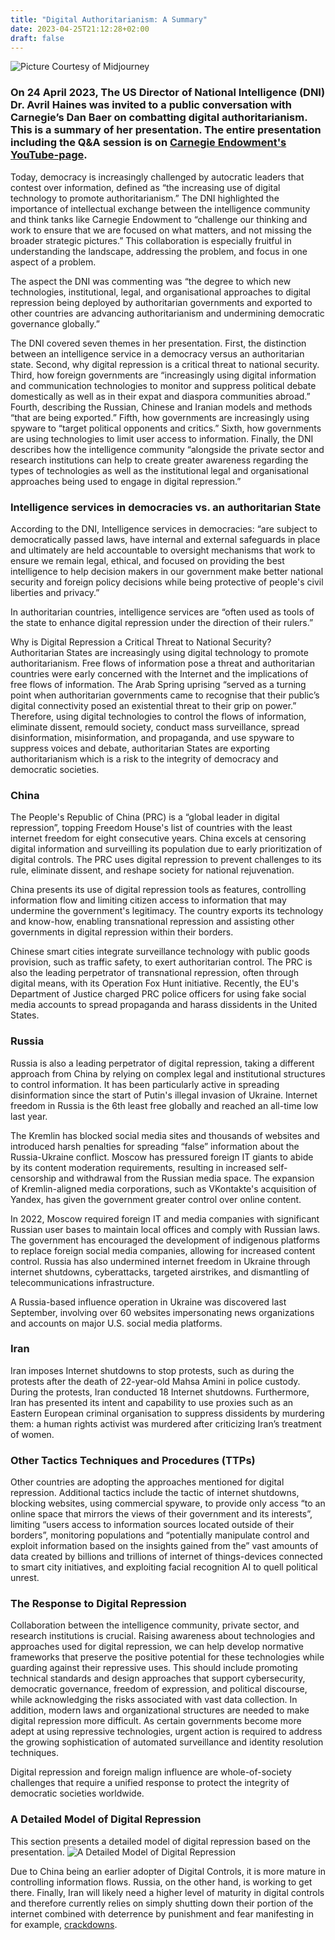 ```yaml
---
title: "Digital Authoritarianism: A Summary"
date: 2023-04-25T21:12:28+02:00
draft: false
---
```

![Picture Courtesy of Midjourney](/images/20230425-Digital-Authoritarianism.png)

### On 24 April 2023, The US Director of National Intelligence (DNI) Dr. Avril Haines was invited to a public conversation with Carnegie’s Dan Baer on combatting digital authoritarianism. This is a summary of her presentation. The entire presentation including the Q&A session is on [Carnegie Endowment's YouTube-page](https://www.youtube.com/watch?v=mD64C-DUNYo).

Today, democracy is increasingly challenged by autocratic leaders that contest over information, defined as “the increasing use of digital technology to promote authoritarianism.” The DNI highlighted the importance of intellectual exchange between the intelligence community and think tanks like Carnegie Endowment to “challenge our thinking and work to ensure that we are focused on what matters, and not missing the broader strategic pictures.” This collaboration is especially fruitful in understanding the landscape, addressing the problem, and focus in one aspect of a problem.

The aspect the DNI was commenting was “the degree to which new technologies, institutional, legal, and organisational approaches to digital repression being deployed by authoritarian governments and exported to other countries are advancing authoritarianism and undermining democratic governance globally.”

The DNI covered seven themes in her presentation. First, the distinction between an intelligence service in a democracy versus an authoritarian state. Second, why digital repression is a critical threat to national security. Third, how foreign governments are “increasingly using digital information and communication technologies to monitor and suppress political debate domestically as well as in their expat and diaspora communities abroad.” Fourth, describing the Russian, Chinese and Iranian models and methods “that are being exported.” Fifth, how governments are increasingly using spyware to “target political opponents and critics.” Sixth, how governments are using technologies to limit user access to information. Finally, the DNI describes how the intelligence community “alongside the private sector and research institutions can help to create greater awareness regarding the types of technologies as well as the institutional legal and organisational approaches being used to engage in digital repression.”

### Intelligence services in democracies vs. an authoritarian State
According to the DNI, Intelligence services in democracies: 
“are subject to democratically passed laws, have internal and external safeguards in place and ultimately are held accountable to oversight mechanisms that work to ensure we remain legal, ethical, and focused on providing the best intelligence to help decision makers in our government make better national security and foreign policy decisions while being protective of people's civil liberties and privacy.”  

In authoritarian countries, intelligence services are “often used as tools of the state to enhance digital repression under the direction of their rulers.”

Why is Digital Repression a Critical Threat to National Security?
Authoritarian States are increasingly using digital technology to promote authoritarianism. Free flows of information pose a threat and authoritarian countries were early concerned with the Internet and the implications of free flows of information. The Arab Spring uprising “served as a turning point when authoritarian governments came to recognise that their public’s digital connectivity posed an existential threat to their grip on power.” Therefore, using digital technologies to control the flows of information, eliminate dissent, remould society, conduct mass surveillance, spread disinformation, misinformation, and propaganda, and use spyware to suppress voices and debate, authoritarian States are exporting authoritarianism which is a risk to the integrity of democracy and democratic societies.

### China
The People's Republic of China (PRC) is a “global leader in digital repression”, topping Freedom House's list of countries with the least internet freedom for eight consecutive years. China excels at censoring digital information and surveilling its population due to early prioritization of digital controls. The PRC uses digital repression to prevent challenges to its rule, eliminate dissent, and reshape society for national rejuvenation.  

China presents its use of digital repression tools as features, controlling information flow and limiting citizen access to information that may undermine the government's legitimacy. The country exports its technology and know-how, enabling transnational repression and assisting other governments in digital repression within their borders.  

Chinese smart cities integrate surveillance technology with public goods provision, such as traffic safety, to exert authoritarian control. The PRC is also the leading perpetrator of transnational repression, often through digital means, with its Operation Fox Hunt initiative. Recently, the EU's Department of Justice charged PRC police officers for using fake social media accounts to spread propaganda and harass dissidents in the United States.


### Russia
Russia is also a leading perpetrator of digital repression, taking a different approach from China by relying on complex legal and institutional structures to control information. It has been particularly active in spreading disinformation since the start of Putin's illegal invasion of Ukraine. Internet freedom in Russia is the 6th least free globally and reached an all-time low last year.

The Kremlin has blocked social media sites and thousands of websites and introduced harsh penalties for spreading “false” information about the Russia-Ukraine conflict. Moscow has pressured foreign IT giants to abide by its content moderation requirements, resulting in increased self-censorship and withdrawal from the Russian media space. The expansion of Kremlin-aligned media corporations, such as VKontakte's acquisition of Yandex, has given the government greater control over online content.

In 2022, Moscow required foreign IT and media companies with significant Russian user bases to maintain local offices and comply with Russian laws. The government has encouraged the development of indigenous platforms to replace foreign social media companies, allowing for increased content control. Russia has also undermined internet freedom in Ukraine through internet shutdowns, cyberattacks, targeted airstrikes, and dismantling of telecommunications infrastructure.

A Russia-based influence operation in Ukraine was discovered last September, involving over 60 websites impersonating news organizations and accounts on major U.S. social media platforms.


### Iran
Iran imposes Internet shutdowns to stop protests, such as during the protests after the death of 22-year-old Mahsa Amini in police custody. During the protests, Iran conducted 18 Internet shutdowns. Furthermore, Iran has presented its intent and capability to use proxies such as an Eastern European criminal organisation to suppress dissidents by murdering them: a human rights activist was murdered after criticizing Iran’s treatment of women.

### Other Tactics Techniques and Procedures (TTPs)
Other countries are adopting the approaches mentioned for digital repression. Additional tactics include the tactic of internet shutdowns, blocking websites, using commercial spyware, to provide only access “to an online space that mirrors the views of their government and its interests”, limiting “users access to information sources located outside of their borders”, monitoring populations and “potentially manipulate control and exploit information based on the insights gained from the” vast amounts of data created by billions and trillions of internet of things-devices connected to smart city initiatives, and exploiting facial recognition AI to quell political unrest.

### The Response to Digital Repression
Collaboration between the intelligence community, private sector, and research institutions is crucial. Raising awareness about technologies and approaches used for digital repression, we can help develop normative frameworks that preserve the positive potential for these technologies while guarding against their repressive uses. This should include promoting technical standards and design approaches that support cybersecurity, democratic governance, freedom of expression, and political discourse, while acknowledging the risks associated with vast data collection. In addition, modern laws and organizational structures are needed to make digital repression more difficult. As certain governments become more adept at using repressive technologies, urgent action is required to address the growing sophistication of automated surveillance and identity resolution techniques.

Digital repression and foreign malign influence are whole-of-society challenges that require a unified response to protect the integrity of democratic societies worldwide.

### A Detailed Model of Digital Repression
This section presents a detailed model of digital repression based on the presentation.
![A Detailed Model of Digital Repression](/images/20230425-AppendixI-Model-of-Digital-Repression.png)

Due to China being an earlier adopter of Digital Controls, it is more mature in controlling information flows. Russia, on the other hand, is working to get there. Finally, Iran will likely need a higher level of maturity in digital controls and therefore currently relies on simply shutting down their portion of the internet combined with deterrence by punishment and fear manifesting in for example, [crackdowns](https://www.theguardian.com/world/ng-interactive/2022/oct/31/mapping-irans-unrest-how-mahsa-aminis-death-led-to-nationwide-protests).


